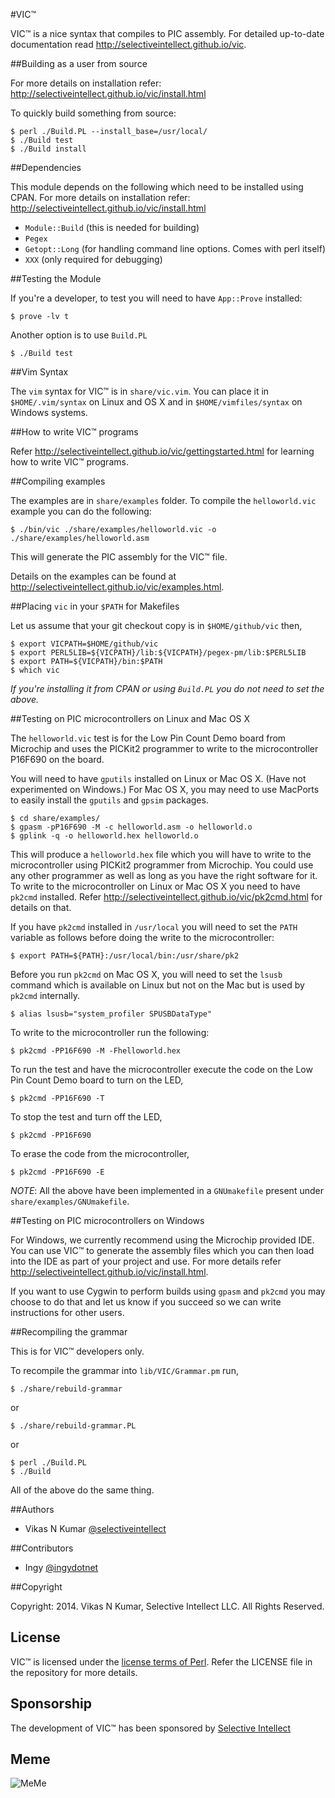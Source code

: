 #VIC&trade;

VIC&trade; is a nice syntax that compiles to PIC assembly. For detailed up-to-date documentation
read <http://selectiveintellect.github.io/vic>.

##Building as a user from source

For more details on installation refer:
<http://selectiveintellect.github.io/vic/install.html>

To quickly build something from source:

    $ perl ./Build.PL --install_base=/usr/local/
    $ ./Build test
    $ ./Build install

##Dependencies

This module depends on the following which need to be installed using CPAN.
For more details on installation refer:
<http://selectiveintellect.github.io/vic/install.html>

- `Module::Build` (this is needed for building)
- `Pegex`
- `Getopt::Long` (for handling command line options. Comes with perl itself)
- `XXX` (only required for debugging)

##Testing the Module

If you're a developer, to test you will need to have `App::Prove` installed:

    $ prove -lv t

Another option is to use `Build.PL`

    $ ./Build test

##Vim Syntax

The `vim` syntax for VIC&trade; is in `share/vic.vim`. You can place it in
`$HOME/.vim/syntax` on Linux and OS X and in `$HOME/vimfiles/syntax` on Windows
systems.

##How to write VIC&trade; programs

Refer <http://selectiveintellect.github.io/vic/gettingstarted.html> for learning
how to write VIC&trade; programs.

##Compiling examples

The examples are in `share/examples` folder. To compile the `helloworld.vic`
example you can do the following:

    $ ./bin/vic ./share/examples/helloworld.vic -o ./share/examples/helloworld.asm

This will generate the PIC assembly for the VIC&trade; file.

Details on the examples can be found at
<http://selectiveintellect.github.io/vic/examples.html>.

##Placing `vic` in your `$PATH` for Makefiles

Let us assume that your git checkout copy is in `$HOME/github/vic` then,

    $ export VICPATH=$HOME/github/vic
    $ export PERL5LIB=${VICPATH}/lib:${VICPATH}/pegex-pm/lib:$PERL5LIB
    $ export PATH=${VICPATH}/bin:$PATH
    $ which vic

_If you're installing it from CPAN or using `Build.PL` you do not need to set the
above._

##Testing on PIC microcontrollers on Linux and Mac OS X

The `helloworld.vic` test is for the Low Pin Count Demo board from Microchip and
uses the PICKit2 programmer to write to the microcontroller P16F690 on the
board.

You will need to have `gputils` installed on Linux or Mac OS X. (Have not
experimented on Windows.) For Mac OS X, you may need to use MacPorts to easily
install the `gputils` and `gpsim` packages.

    $ cd share/examples/
    $ gpasm -pP16F690 -M -c helloworld.asm -o helloworld.o
    $ gplink -q -o helloworld.hex helloworld.o

This will produce a `helloworld.hex` file which you will have to write to the
microcontroller using PICKit2 programmer from Microchip. You could use any other
programmer as well as long as you have the right software for it. To write to
the microcontroller on Linux or Mac OS X you need to have `pk2cmd` installed.
Refer <http://selectiveintellect.github.io/vic/pk2cmd.html> for details on that.

If you have `pk2cmd` installed in `/usr/local` you will need to set the `PATH`
variable as follows before doing the write to the microcontroller:

    $ export PATH=${PATH}:/usr/local/bin:/usr/share/pk2

Before you run `pk2cmd` on Mac OS X, you will need to set the `lsusb` command
which is available on Linux but not on the Mac but is used by `pk2cmd`
internally.

    $ alias lsusb="system_profiler SPUSBDataType"

To write to the microcontroller run the following:

    $ pk2cmd -PP16F690 -M -Fhelloworld.hex

To run the test and have the microcontroller execute the code on the Low Pin
Count Demo board to turn on the LED,

    $ pk2cmd -PP16F690 -T

To stop the test and turn off the LED,

    $ pk2cmd -PP16F690

To erase the code from the microcontroller,

    $ pk2cmd -PP16F690 -E

*NOTE*: All the above have been implemented in a `GNUmakefile` present under
`share/examples/GNUmakefile`.

##Testing on PIC microcontrollers on Windows

For Windows, we currently recommend using the Microchip provided IDE. You can
use VIC&trade; to generate the assembly files which you can then load into the IDE as
part of your project and use. For more details refer
<http://selectiveintellect.github.io/vic/install.html>.

If you want to use Cygwin to perform builds using `gpasm` and `pk2cmd` you may
choose to do that and let us know if you succeed so we can write instructions for other
users.


##Recompiling the grammar

This is for VIC&trade; developers only.

To recompile the grammar into `lib/VIC/Grammar.pm` run,

    $ ./share/rebuild-grammar

or

    $ ./share/rebuild-grammar.PL

or

    $ perl ./Build.PL
    $ ./Build

All of the above do the same thing.

##Authors

- Vikas N Kumar [@selectiveintellect](https://github.com/selectiveintellect/)

##Contributors

- Ingy [@ingydotnet](https://github.com/ingydotnet/)

##Copyright

Copyright: 2014. Vikas N Kumar, Selective Intellect LLC. All Rights Reserved.

## License

VIC&trade; is licensed under the [license terms of
Perl](http://dev.perl.org/licenses/). Refer the LICENSE file in the repository
for more details.

## Sponsorship

The development of VIC&trade; has been sponsored by [Selective
Intellect](http://selectiveintellect.com)

## Meme

![MeMe](https://raw.githubusercontent.com/selectiveintellect/vic/master/doc/images/vicmeme.jpg)

